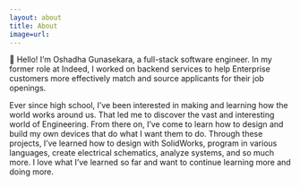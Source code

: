 ```yaml
---
layout: about
title: About
image=url: 
---
```


👋 Hello! I’m Oshadha Gunasekara, a full-stack software engineer. In my former role at Indeed, I worked on backend services to help Enterprise customers more effectively match and source applicants for their job openings.

Ever since high school, I’ve been interested in making and learning how the world works around us. That led me to discover the vast and interesting world of Engineering. From there on, I’ve come to learn how to design and build my own devices that do what I want them to do. Through these projects, I’ve learned how to design with SolidWorks, program in various languages, create electrical schematics, analyze systems, and so much more. I love what I’ve learned so far and want to continue learning more and doing more.